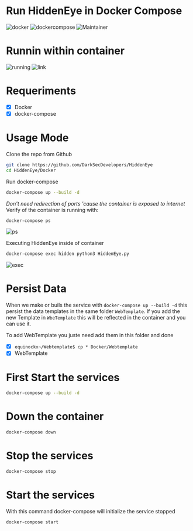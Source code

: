 # Run HiddenEye in Docker Compose

![docker](https://img.shields.io/badge/Docker-v19.03.12-blue?style=plastic&logo=docker)
![dockercompose](https://img.shields.io/badge/Docker_Compose-v1.25.4-orange?style=plastic&logo=docker)
![Maintainer](https://img.shields.io/badge/Maintainer-Equinockx-success?style=plastic&logo=terraform)


# Runnin within container

![running](https://github.com/MoisesTapia/HiddenEye/blob/Docker/Docker/images/start.png)
![link](https://github.com/MoisesTapia/HiddenEye/blob/Docker/Docker/images/URL.png)

# Requeriments

- [X] Docker
- [X] docker-compose

# Usage Mode

Clone the repo from Github
```bash
git clone https://github.com/DarkSecDevelopers/HiddenEye
cd HiddenEye/Docker
```

Run docker-compose

```bash
docker-compose up --build -d
```
*_Don't need redirection of ports 'cause the container is exposed to internet_* <br>
Verify of the container is running with:

```bash
docker-compose ps
```
![ps](https://github.com/MoisesTapia/HiddenEye/blob/Docker/Docker/images/ps.png)

Executing HiddenEye inside of container

```bash
docker-compose exec hidden python3 HiddenEye.py
```
![exec](https://github.com/MoisesTapia/HiddenEye/blob/Docker/Docker/images/executing.png)

# Persist Data

When we make or buils the service with `docker-compose up --build -d` this persist the data templates in the same folder `WebTemplate`.
If you add the new Template in `WbeTemplate` this will be reflected in the container and you can use it.

To add WebTemplate you juste need add them in this folder and done
- [X] `equinockx~/Webtemplate$ cp * Docker/Webtemplate`
- [X] WebTemplate

# First Start the services

```bash
docker-compose up --build -d
```
# Down the container
```bash
docker-compose down
```
# Stop the services

```bash
docker-compose stop
```
# Start the services

With this command docker-compose will initialize the service stopped

```bash
docker-compose start
```



